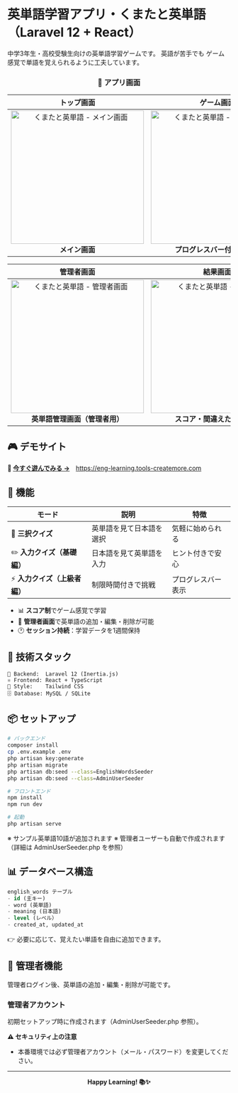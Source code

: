 # 英単語学習アプリ・くまたと英単語（Laravel 12 + React）
中学3年生・高校受験生向けの英単語学習ゲームです。
英語が苦手でも ゲーム感覚で単語を覚えられるように工夫しています。

<div align="center">

### 📱 アプリ画面

| トップ画面 | ゲーム画面 |
|:---:|:---:|
| <img src="https://biz.addisteria.com/wp-content/uploads/2025/08/kumata_eitango01.png" alt="くまたと英単語 - メイン画面" width="300"><br>**メイン画面** | <img src="https://biz.addisteria.com/wp-content/uploads/2025/08/kumata_eitango02.png" alt="くまたと英単語 - クイズ画面" width="300"><br>**プログレスバー付き上級編** |

| 管理者画面 | 結果画面 |
|:---:|:---:|
| <img src="https://biz.addisteria.com/wp-content/uploads/2025/08/kumata_eitango03.png" alt="くまたと英単語 - 管理者画面" width="300"><br>**英単語管理画面（管理者用）** | <img src="https://biz.addisteria.com/wp-content/uploads/2025/08/kumata_eitango04.png" alt="くまたと英単語 - 結果画面" width="300"><br>**スコア・間違えた単語表示** |

</div>

## 🎮 デモサイト

**🌟 [今すぐ遊んでみる →](https://eng-learning.tools-createmore.com/)**　https://eng-learning.tools-createmore.com

## 🎯 機能

| モード | 説明 | 特徴 |
|--------|------|------|
| 🎯 **三択クイズ** | 英単語を見て日本語を選択 | 気軽に始められる |
| ✏️ **入力クイズ（基礎編）** | 日本語を見て英単語を入力 | ヒント付きで安心 |
| ⚡ **入力クイズ（上級者編）** | 制限時間付きで挑戦 | プログレスバー表示 |

- 📊 **スコア制**でゲーム感覚で学習
- 🔐 **管理者画面**で英単語の追加・編集・削除が可能
- 🕐 **セッション持続**：学習データを1週間保持

## 🚀 技術スタック

```
🔧 Backend:  Laravel 12 (Inertia.js)
⚛️ Frontend: React + TypeScript
🎨 Style:    Tailwind CSS
🗄️ Database: MySQL / SQLite
```

## 📦 セットアップ

```bash
# バックエンド
composer install
cp .env.example .env
php artisan key:generate
php artisan migrate
php artisan db:seed --class=EnglishWordsSeeder
php artisan db:seed --class=AdminUserSeeder

# フロントエンド
npm install
npm run dev

# 起動
php artisan serve
```

※ サンプル英単語10語が追加されます
※ 管理者ユーザーも自動で作成されます（詳細は AdminUserSeeder.php を参照）

## 📊 データベース構造

```sql
english_words テーブル
- id (主キー)
- word (英単語)
- meaning (日本語)
- level (レベル）
- created_at, updated_at
```

👉 必要に応じて、覚えたい単語を自由に追加できます。

## 👤 管理者機能

管理者ログイン後、英単語の追加・編集・削除が可能です。

### 管理者アカウント

初期セットアップ時に作成されます（AdminUserSeeder.php 参照）。

**⚠️ セキュリティ上の注意**
- 本番環境では必ず管理者アカウント（メール・パスワード）を変更してください。

---

<div align="center">

**Happy Learning! 📚✨**

</div>
